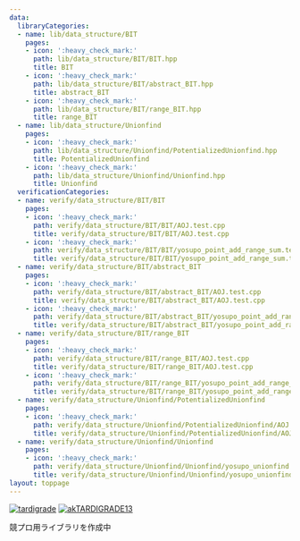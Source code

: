 ```yaml
---
data:
  libraryCategories:
  - name: lib/data_structure/BIT
    pages:
    - icon: ':heavy_check_mark:'
      path: lib/data_structure/BIT/BIT.hpp
      title: BIT
    - icon: ':heavy_check_mark:'
      path: lib/data_structure/BIT/abstract_BIT.hpp
      title: abstract_BIT
    - icon: ':heavy_check_mark:'
      path: lib/data_structure/BIT/range_BIT.hpp
      title: range_BIT
  - name: lib/data_structure/Unionfind
    pages:
    - icon: ':heavy_check_mark:'
      path: lib/data_structure/Unionfind/PotentializedUnionfind.hpp
      title: PotentializedUnionfind
    - icon: ':heavy_check_mark:'
      path: lib/data_structure/Unionfind/Unionfind.hpp
      title: Unionfind
  verificationCategories:
  - name: verify/data_structure/BIT/BIT
    pages:
    - icon: ':heavy_check_mark:'
      path: verify/data_structure/BIT/BIT/AOJ.test.cpp
      title: verify/data_structure/BIT/BIT/AOJ.test.cpp
    - icon: ':heavy_check_mark:'
      path: verify/data_structure/BIT/BIT/yosupo_point_add_range_sum.test.cpp
      title: verify/data_structure/BIT/BIT/yosupo_point_add_range_sum.test.cpp
  - name: verify/data_structure/BIT/abstract_BIT
    pages:
    - icon: ':heavy_check_mark:'
      path: verify/data_structure/BIT/abstract_BIT/AOJ.test.cpp
      title: verify/data_structure/BIT/abstract_BIT/AOJ.test.cpp
    - icon: ':heavy_check_mark:'
      path: verify/data_structure/BIT/abstract_BIT/yosupo_point_add_range_sum.test.cpp
      title: verify/data_structure/BIT/abstract_BIT/yosupo_point_add_range_sum.test.cpp
  - name: verify/data_structure/BIT/range_BIT
    pages:
    - icon: ':heavy_check_mark:'
      path: verify/data_structure/BIT/range_BIT/AOJ.test.cpp
      title: verify/data_structure/BIT/range_BIT/AOJ.test.cpp
    - icon: ':heavy_check_mark:'
      path: verify/data_structure/BIT/range_BIT/yosupo_point_add_range_sum.test.cpp
      title: verify/data_structure/BIT/range_BIT/yosupo_point_add_range_sum.test.cpp
  - name: verify/data_structure/Unionfind/PotentializedUnionfind
    pages:
    - icon: ':heavy_check_mark:'
      path: verify/data_structure/Unionfind/PotentializedUnionfind/AOJ.test.cpp
      title: verify/data_structure/Unionfind/PotentializedUnionfind/AOJ.test.cpp
  - name: verify/data_structure/Unionfind/Unionfind
    pages:
    - icon: ':heavy_check_mark:'
      path: verify/data_structure/Unionfind/Unionfind/yosupo_unionfind.test.cpp
      title: verify/data_structure/Unionfind/Unionfind/yosupo_unionfind.test.cpp
layout: toppage
---
```

[![tardigrade](https://img.shields.io/endpoint?url=https%3A%2F%2Fatcoder-badges.now.sh%2Fapi%2Fatcoder%2Fjson%2Ftardigrade)](https://atcoder.jp/users/tardigrade)
[![akTARDIGRADE13](https://img.shields.io/endpoint?url=https%3A%2F%2Fatcoder-badges.now.sh%2Fapi%2Fcodeforces%2Fjson%2FakTARDIGRADE13)](https://codeforces.com/profile/akTARDIGRADE13)

競プロ用ライブラリを作成中
